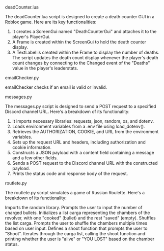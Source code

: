 deadCounter.lua

The deadCounter.lua script is designed to create a death counter GUI in a Roblox game. Here are its key functionalities:
1. It creates a ScreenGui named "DeathCounterGui" and attaches it to the player's PlayerGui.
2. A Frame is created within the ScreenGui to hold the death counter display.
3. A TextLabel is created within the Frame to display the number of deaths.
The script updates the death count display whenever the player's death count changes by connecting to the Changed event of the "Deaths" value in the player's leaderstats.

emailChecker.py

emailChecker checks if an email is valid or invalid.

messages.py

The messages.py script is designed to send a POST request to a specified Discord channel URL. Here's a breakdown of its functionality:

1. It imports necessary libraries: requests, json, random, os, and dotenv.
2. Loads environment variables from a .env file using load_dotenv().
3. Retrieves the AUTHORIZATION, COOKIE, and URL from the environment variables.
4. Sets up the request URL and headers, including authorization and cookie information.
5. Constructs a JSON payload with a content field containing a message and a few other fields.
6. Sends a POST request to the Discord channel URL with the constructed payload.
7. Prints the status code and response body of the request.

routlete.py

The routlete.py script simulates a game of Russian Roulette. Here's a breakdown of its functionality:

Imports the random library.
Prompts the user to input the number of charged bullets.
Initializes a list carga representing the chambers of the revolver, with one "cooked" (bullet) and the rest "saved" (empty).
Shuffles the list carga.
Prompts the user to shuffle the chambers multiple times based on user input.
Defines a shoot function that prompts the user to "Shoot".
Iterates through the carga list, calling the shoot function and printing whether the user is "alive" or "YOU LOST" based on the chamber status.
